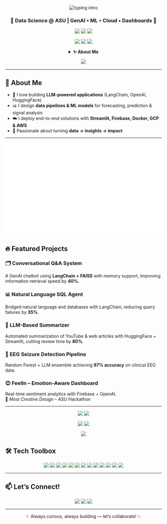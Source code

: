 <!-- Profile Header -->
<p align="center">
  <img src="https://readme-typing-svg.herokuapp.com?font=Fira+Code&weight=700&size=26&pause=1000&color=0E75B6&center=true&vCenter=true&width=720&lines=Hi+there+👋,+I'm+Madumita;Data+Science+@+ASU;GenAI+•+ML+•+Cloud+•+Dashboards;Always+curious,+always+building" alt="typing intro" />
</p>

<h3 align="center">🌟 Data Science @ ASU | GenAI • ML • Cloud • Dashboards 🌟</h3>

<!-- Badges row -->
<p align="center">
  <img src="https://img.shields.io/badge/GPA-4.0%2F4.0-success?style=for-the-badge" />
  <img src="https://img.shields.io/badge/Hackathon-Winner-ff69b4?style=for-the-badge" />
  <img src="https://img.shields.io/badge/Focus-GenAI%20|%20ML%20|%20Cloud-0E75B6?style=for-the-badge" />
</p>

<!-- Quick CTA buttons -->
<p align="center">
  <a href="mailto:mkarthi5@asu.edu"><img src="https://img.shields.io/badge/Email-D14836?style=for-the-badge&logo=gmail&logoColor=white" /></a>
  <a href="https://www.linkedin.com/in/madumita24/"><img src="https://img.shields.io/badge/LinkedIn-0A66C2?style=for-the-badge&logo=linkedin&logoColor=white" /></a>
  <a href="https://github.com/Madumita24"><img src="https://img.shields.io/badge/GitHub-100000?style=for-the-badge&logo=github&logoColor=white" /></a>
</p>

<!-- Collapsible quick bio -->
<details align="center">
  <summary><b>✨ About Me</b></summary>
  <br>
  🎓 Master’s Student in Data Science, Analytics & Engineering (GPA: 4.0/4.0) <br>
  💡 Building scalable AI systems for <b>healthcare, manufacturing & social good</b> <br>
  🏆 Hackathon Winner · 📊 ML • GenAI • Cloud Deployments
</details>

<!-- Subtle divider -->
<p align="center">
  <img src="https://capsule-render.vercel.app/api?type=wave&height=80&color=0:0E75B6,100:6AA9E9&section=footer&reversal=true&text=&fontColor=ffffff&animation=twinkling" />
</p>


---

## 🚀 About Me
- 🤖 I love building **LLM-powered applications** (LangChain, OpenAI, HuggingFace)  
- 📊 I design **data pipelines & ML models** for forecasting, prediction & signal analysis  
- ☁️ I deploy end-to-end solutions with **Streamlit, Firebase, Docker, GCP & AWS**  
- 🌟 Passionate about turning **data → insights → impact**

---
<p align="center">
  <img src="metrics.svg?raw=1" alt="GitHub metrics" />
</p>



## 🔥 Featured Projects

### 🗂️ Conversational Q&A System  
A GenAI chatbot using **LangChain + FAISS** with memory support, improving information retrieval speed by **40%**.  

### 📊 Natural Language SQL Agent  
Bridged natural language and databases with LangChain, reducing query failures by **35%**.  

### 📰 LLM-Based Summarizer  
Automated summarization of YouTube & web articles with HuggingFace + Streamlit, cutting review time by **80%**.  

### 🧠 EEG Seizure Detection Pipeline  
Random Forest + LLM ensemble achieving **97% accuracy** on clinical EEG data.  

### 😊 FeelIn – Emotion-Aware Dashboard  
Real-time sentiment analytics with Firebase + OpenAI.  
🏅 *Most Creative Design* – ASU Hackathon  

---

<!-- GitHub Stats -->
<p align="center">
  <img src="https://github-readme-stats.vercel.app/api?username=Madumita24&show_icons=true&rank_icon=github&hide_title=true" height="165">
  <img src="https://github-readme-stats.vercel.app/api/top-langs/?username=Madumita24&layout=compact&langs_count=8" height="165">
</p>

<!-- Streak + Trophies -->
<p align="center">
  <img src="https://streak-stats.demolab.com?user=Madumita24" height="165">
  <img src="https://github-profile-trophy.vercel.app/?username=Madumita24&theme=flat&no-frame=true&margin-w=8" height="165">
</p>

<!-- Activity Graph -->
<p align="center">
  <img src="https://github-readme-activity-graph.vercel.app/graph?username=Madumita24&hide_border=true" />
</p>


## 🛠️ Tech Toolbox

<p align="center">
  <img src="https://img.shields.io/badge/Python-3776AB?style=for-the-badge&logo=python&logoColor=white" />
  <img src="https://img.shields.io/badge/SQL-336791?style=for-the-badge&logo=postgresql&logoColor=white" />
  <img src="https://img.shields.io/badge/R-276DC3?style=for-the-badge&logo=r&logoColor=white" />
  <img src="https://img.shields.io/badge/LangChain-0C2340?style=for-the-badge" />
  <img src="https://img.shields.io/badge/Streamlit-FF4B4B?style=for-the-badge&logo=streamlit&logoColor=white" />
  <img src="https://img.shields.io/badge/PowerBI-F2C811?style=for-the-badge&logo=powerbi&logoColor=black" />
  <img src="https://img.shields.io/badge/Tableau-E97627?style=for-the-badge&logo=tableau&logoColor=white" />
  <img src="https://img.shields.io/badge/Docker-2496ED?style=for-the-badge&logo=docker&logoColor=white" />
  <img src="https://img.shields.io/badge/Kubernetes-326CE5?style=for-the-badge&logo=kubernetes&logoColor=white" />
  <img src="https://img.shields.io/badge/Google%20Cloud-4285F4?style=for-the-badge&logo=googlecloud&logoColor=white" />
  <img src="https://img.shields.io/badge/AWS-232F3E?style=for-the-badge&logo=amazonaws&logoColor=white" />
  <img src="https://img.shields.io/badge/Neo4j-018BFF?style=for-the-badge&logo=neo4j&logoColor=white" />
  <img src="https://img.shields.io/badge/Git-F05032?style=for-the-badge&logo=git&logoColor=white" />
</p>

---

## 📫 Let’s Connect!

<p align="center">
  <a href="mailto:mkarthi5@asu.edu"><img src="https://img.shields.io/badge/Email-D14836?style=for-the-badge&logo=gmail&logoColor=white" /></a>
  <a href="https://www.linkedin.com/in/madumita24/"><img src="https://img.shields.io/badge/LinkedIn-0A66C2?style=for-the-badge&logo=linkedin&logoColor=white" /></a>
  <a href="https://github.com/Madumita24"><img src="https://img.shields.io/badge/GitHub-100000?style=for-the-badge&logo=github&logoColor=white" /></a>
</p>

---

<p align="center">✨ Always curious, always building — let’s collaborate! ✨</p>
